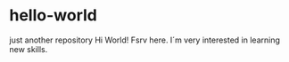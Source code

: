 # hello-world
just another repository
Hi World!
Fsrv here. I´m very interested in learning new skills.
